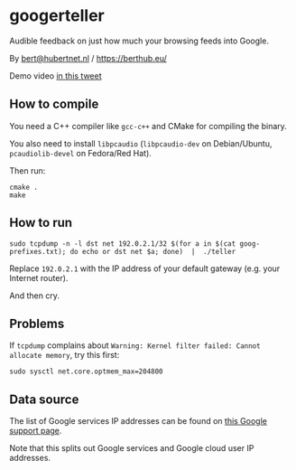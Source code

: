 # googerteller

Audible feedback on just how much your browsing feeds into Google.

By bert@hubertnet.nl / https://berthub.eu/

Demo video [in this tweet](https://twitter.com/bert_hu_bert/status/1561466204602220544)

## How to compile

You need a C++ compiler like `gcc-c++` and CMake for compiling the binary.

You also need to install `libpcaudio` (`libpcaudio-dev` on Debian/Ubuntu, `pcaudiolib-devel` on Fedora/Red Hat).

Then run:

```
cmake .
make
```

## How to run

```
sudo tcpdump -n -l dst net 192.0.2.1/32 $(for a in $(cat goog-prefixes.txt); do echo or dst net $a; done)  |  ./teller 
```

Replace `192.0.2.1` with the IP address of your default gateway (e.g. your Internet router).

And then cry.

## Problems

If `tcpdump` complains about `Warning: Kernel filter failed: Cannot allocate memory`, try
this first:

```
sudo sysctl net.core.optmem_max=204800
```

## Data source

The list of Google services IP addresses can be found on [this Google
support page](https://support.google.com/a/answer/10026322?hl=en).

Note that this splits out Google services and Google cloud user IP
addresses.
